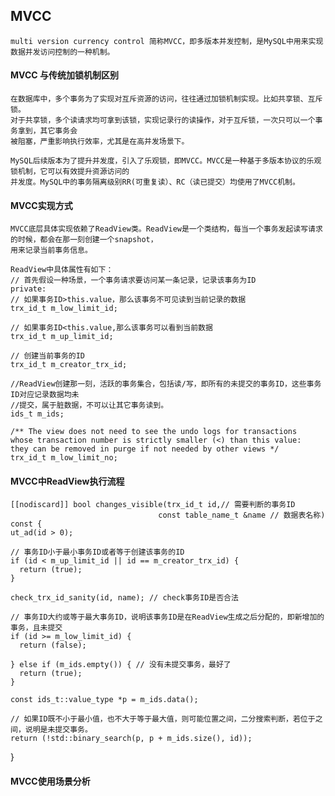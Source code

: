 
## MVCC 

    multi version currency control 简称MVCC，即多版本并发控制，是MySQL中用来实现数据并发访问控制的一种机制。

#### MVCC 与传统加锁机制区别

    在数据库中，多个事务为了实现对互斥资源的访问，往往通过加锁机制实现。比如共享锁、互斥锁。
    对于共享锁，多个读请求均可拿到该锁，实现记录行的读操作，对于互斥锁，一次只可以一个事务拿到，其它事务会
    被阻塞，严重影响执行效率，尤其是在高并发场景下。
    
    MySQL后续版本为了提升并发度，引入了乐观锁，即MVCC。MVCC是一种基于多版本协议的乐观锁机制，它可以有效提升资源访问的
    并发度。MySQL中的事务隔离级别RR(可重复读）、RC（读已提交）均使用了MVCC机制。

#### MVCC实现方式

    MVCC底层具体实现依赖了ReadView类。ReadView是一个类结构，每当一个事务发起读写请求的时候，都会在那一刻创建一个snapshot，
    用来记录当前事务信息。
    
    ReadView中具体属性有如下：
    // 首先假设一种场景，一个事务请求要访问某一条记录，记录该事务为ID
    private:
    // 如果事务ID>this.value，那么该事务不可见读到当前记录的数据
    trx_id_t m_low_limit_id;
    
    // 如果事务ID<this.value,那么该事务可以看到当前数据
    trx_id_t m_up_limit_id;
    
    // 创建当前事务的ID
    trx_id_t m_creator_trx_id;
    
    //ReadView创建那一刻，活跃的事务集合，包括读/写，即所有的未提交的事务ID，这些事务ID对应记录数据均未
    //提交，属于脏数据，不可以让其它事务读到。
    ids_t m_ids;
    
    /** The view does not need to see the undo logs for transactions
    whose transaction number is strictly smaller (<) than this value:
    they can be removed in purge if not needed by other views */
    trx_id_t m_low_limit_no;

#### MVCC中ReadView执行流程

    [[nodiscard]] bool changes_visible(trx_id_t id,// 需要判断的事务ID
                                     const table_name_t &name // 数据表名称) const {
    ut_ad(id > 0);
    
    // 事务ID小于最小事务ID或者等于创建该事务的ID
    if (id < m_up_limit_id || id == m_creator_trx_id) {
      return (true);
    }

    check_trx_id_sanity(id, name); // check事务ID是否合法
    
    // 事务ID大约或等于最大事务ID，说明该事务ID是在ReadView生成之后分配的，即新增加的事务，且未提交
    if (id >= m_low_limit_id) { 
      return (false);

    } else if (m_ids.empty()) { // 没有未提交事务，最好了
      return (true);
    }

    const ids_t::value_type *p = m_ids.data();
    
    // 如果ID既不小于最小值，也不大于等于最大值，则可能位置之间，二分搜索判断，若位于之间，说明是未提交事务。
    return (!std::binary_search(p, p + m_ids.size(), id));
   }
   
#### MVCC使用场景分析